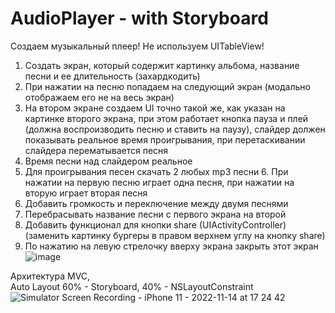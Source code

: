 # AudioPlayer - with Storyboard
Создаем музыкальный плеер!
Не используем UITableView!
1. Создать экран, который содержит картинку альбома, название песни и ее длительность (захардкодить)
2. При нажатии на песню попадаем на следующий экран (модально отображаем его не на весь экран)
3. На втором экране создаем UI точно такой же, как указан на картинке второго экрана, при этом работает кнопка пауза и плей (должна воспроизводить песню и ставить на паузу), слайдер должен показывать реальное время проигрывания, при перетаскивании слайдера перематывается песня
4. Время песни над слайдером реальное
5. Для проигрывания песен скачать 2 любых mp3 песни 6. При нажатии на первую песню играет одна песня, при нажатии на вторую играет вторая песня
7. Добавить громкость и переключение между двумя песнями
8. Перебрасывать название песни с первого экрана на второй
9. Добавить функционал для кнопки share (UIActivityController) (заменить картинку бургеры в правом верхнем углу на кнопку share)
10. По нажатию на левую стрелочку вверху экрана закрыть этот экран
![image](https://user-images.githubusercontent.com/116908046/199676429-ab410510-7070-4923-b8ad-0a707fa6c1ca.png)

Архитектура MVC,  
Auto Layout 60% - Storyboard, 40% - NSLayoutConstraint 
![Simulator Screen Recording - iPhone 11 - 2022-11-14 at 17 24 42](https://user-images.githubusercontent.com/116908046/201963357-74d29bf3-8f87-486b-a5cc-fe7556560241.gif)

